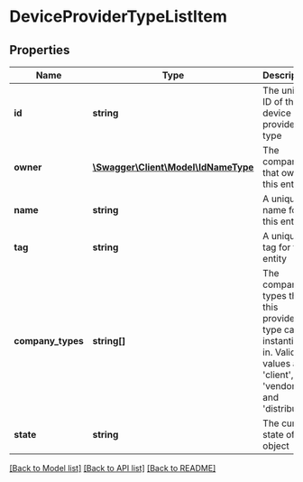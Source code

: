 # DeviceProviderTypeListItem

## Properties
Name | Type | Description | Notes
------------ | ------------- | ------------- | -------------
**id** | **string** | The unique ID of this device provider type | 
**owner** | [**\Swagger\Client\Model\IdNameType**](IdNameType.md) | The company that owns this entity | 
**name** | **string** | A unique name for this entity | 
**tag** | **string** | A unique tag for this entity | 
**company_types** | **string[]** | The company types that this provider type can be instantiated in. Valid values are &#39;client&#39;, &#39;vendor&#39; and &#39;distributor&#39; | 
**state** | **string** | The current state of the object | [optional] 

[[Back to Model list]](../README.md#documentation-for-models) [[Back to API list]](../README.md#documentation-for-api-endpoints) [[Back to README]](../README.md)


